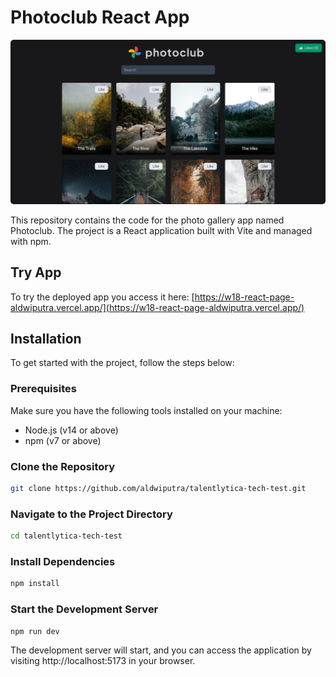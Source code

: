 # Photoclub React App

![photoclub-banner](/public/photoclub-banner.png)

This repository contains the code for the photo gallery app named Photoclub. The project is a React application built with Vite and managed with npm.

## Try App

To try the deployed app you access it here: [https://w18-react-page-aldwiputra.vercel.app/](https://w18-react-page-aldwiputra.vercel.app/)

## Installation

To get started with the project, follow the steps below:

### Prerequisites

Make sure you have the following tools installed on your machine:

- Node.js (v14 or above)
- npm (v7 or above)

### Clone the Repository

```bash
git clone https://github.com/aldwiputra/talentlytica-tech-test.git
```

### Navigate to the Project Directory

```bash
cd talentlytica-tech-test
```

### Install Dependencies

```bash
npm install
```

### Start the Development Server

```bash
npm run dev
```

The development server will start, and you can access the application by visiting http://localhost:5173 in your browser.
